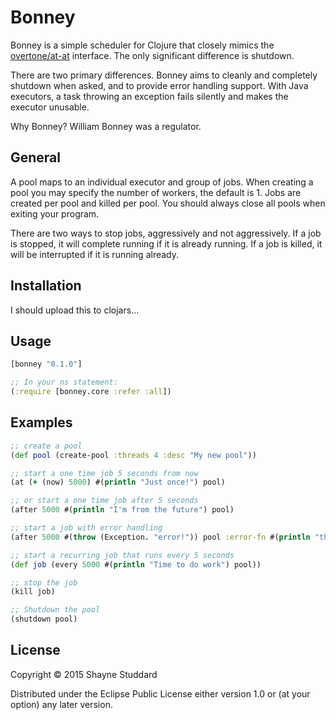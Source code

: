 # Bonney

Bonney is a simple scheduler for Clojure that closely mimics the [overtone/at-at](https://github.com/overtone/at-at) interface. The only significant difference is shutdown. 

There are two primary differences. Bonney aims to cleanly and completely shutdown when asked, and to provide error handling support. With Java executors, a task throwing an exception fails silently and makes the executor unusable.

Why Bonney? William Bonney was a regulator.

## General

A pool maps to an individual executor and group of jobs. When creating a pool you may specify the number of workers, the default is 1. Jobs are created per pool and killed per pool. You should always close all pools when exiting your program.

There are two ways to stop jobs, aggressively and not aggressively. If a job is stopped, it will complete running if it is already running. If a job is killed, it will be interrupted if it is running already.

## Installation

I should upload this to clojars...

## Usage

```clojure
[bonney "0.1.0"]

;; In your ns statement:
(:require [bonney.core :refer :all])
```

## Examples

```clojure
;; create a pool
(def pool (create-pool :threads 4 :desc "My new pool"))

;; start a one time job 5 seconds from now
(at (+ (now) 5000) #(println "Just once!") pool)

;; or start a one time job after 5 seconds
(after 5000 #(println "I'm from the future") pool)

;; start a job with error handling
(after 5000 #(throw (Exception. "error!")) pool :error-fn #(println "there was an error"))

;; start a recurring job that runs every 5 seconds
(def job (every 5000 #(println "Time to do work") pool))

;; stop the job
(kill job)

;; Shutdown the pool
(shutdown pool)
```

## License

Copyright © 2015 Shayne Studdard

Distributed under the Eclipse Public License either version 1.0 or (at
your option) any later version.
